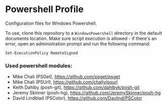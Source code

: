 Powershell Profile
==================

Configuration files for Windows Powershell.

To use, clone this repository to a `WindowsPowershell` directory in the default documents location. Make sure script execution is allowed - if there's an error, open an administration prompt and run the following command:

    Set-ExecutionPolicy RemoteSigned

### Used powershell modules:

 - Mike Chali (PSGet), https://github.com/psget/psget
 - Mike Chali (PSUrl), https://github.com/chaliy/psurl
 - Keith Dahlby (posh-git), https://github.com/dahlbyk/posh-git
 - Jeremy Skinner (posh-hg), https://github.com/JeremySkinner/posh-hg
 - David Lindblad (PSColor), https://github.com/Davlind/PSColor
